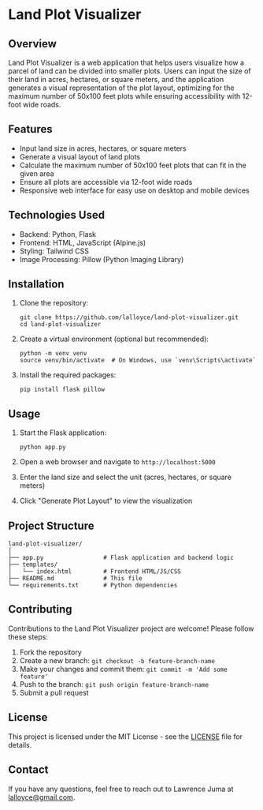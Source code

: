 
# Land Plot Visualizer

## Overview

Land Plot Visualizer is a web application that helps users visualize how a parcel of land can be divided into smaller plots. Users can input the size of their land in acres, hectares, or square meters, and the application generates a visual representation of the plot layout, optimizing for the maximum number of 50x100 feet plots while ensuring accessibility with 12-foot wide roads.

## Features

- Input land size in acres, hectares, or square meters
- Generate a visual layout of land plots
- Calculate the maximum number of 50x100 feet plots that can fit in the given area
- Ensure all plots are accessible via 12-foot wide roads
- Responsive web interface for easy use on desktop and mobile devices

## Technologies Used

- Backend: Python, Flask
- Frontend: HTML, JavaScript (Alpine.js)
- Styling: Tailwind CSS
- Image Processing: Pillow (Python Imaging Library)

## Installation

1. Clone the repository:
   ```
   git clone https://github.com/lalloyce/land-plot-visualizer.git
   cd land-plot-visualizer
   ```

2. Create a virtual environment (optional but recommended):
   ```
   python -m venv venv
   source venv/bin/activate  # On Windows, use `venv\Scripts\activate`
   ```

3. Install the required packages:
   ```
   pip install flask pillow
   ```

## Usage

1. Start the Flask application:
   ```
   python app.py
   ```

2. Open a web browser and navigate to `http://localhost:5000`

3. Enter the land size and select the unit (acres, hectares, or square meters)

4. Click "Generate Plot Layout" to view the visualization

## Project Structure

```
land-plot-visualizer/
│
├── app.py                 # Flask application and backend logic
├── templates/
│   └── index.html         # Frontend HTML/JS/CSS
├── README.md              # This file
└── requirements.txt       # Python dependencies
```

## Contributing

Contributions to the Land Plot Visualizer project are welcome! Please follow these steps:

1. Fork the repository
2. Create a new branch: `git checkout -b feature-branch-name`
3. Make your changes and commit them: `git commit -m 'Add some feature'`
4. Push to the branch: `git push origin feature-branch-name`
5. Submit a pull request

## License

This project is licensed under the MIT License - see the [LICENSE](LICENSE) file for details.

## Contact

If you have any questions, feel free to reach out to Lawrence Juma at lalloyce@gmail.com.
